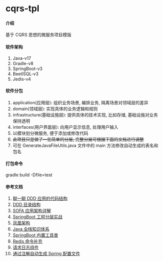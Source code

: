 # cqrs-tpl

#### 介绍

基于 CQRS 思想的微服务项目模版

#### 软件架构

1. Java-v17
2. Gradle-v8
3. SpringBoot-v3
4. BeetlSQL-v3
5. Jedis-v4

#### 软件分包

1. application(应用层): 组织业务场景, 编排业务, 隔离场景对领域层的差异
2. domain(领域层): 实现具体的业务逻辑和规则
3. infrastructure(基础设施层): 提供具体的技术实现, 比如存储, 基础设施对业务保持透明
4. interfaces(用户界面层): 向用户显示信息, 处理用户输入
5. 以模块划分微服务, 便于添加或修改代码
6. ~~此项目只是做了一些简单的分层, 完整分层可根据下面的文档进行调整~~
7. 可在 GenerateJavaFileUtils.java 文件中的 main 方法修改自动生成的表名和包名

#### 打包命令

gradle build -Dfile=test

#### 参考文档

1. [聊一聊 DDD 应用的代码结构](https://wenku.baidu.com/view/43f5184b26c52cc58bd63186bceb19e8b8f6ecfa.html?_wkts_=1674267739736)
2. [DDD 目录结构](https://wenku.baidu.com/view/451bec6af4ec4afe04a1b0717fd5360cbb1a8d57?aggId=43f5184b26c52cc58bd63186bceb19e8b8f6ecfa&_wkts_=1674269092912)
3. [SOFA 应用架构详解](https://mp.weixin.qq.com/s/bYuwxg43FqFKjGv3G83fIw)
4. [SpringBoot 工程分层实战](https://mp.weixin.qq.com/s/1O4XnZ1z4pHluzn0F9i2pg)
5. [凤凰架构](https://icyfenix.cn/)
6. [Java 全栈知识体系](https://pdai.tech/)
7. [SpringBoot 内置工具类](https://mp.weixin.qq.com/s/mFovEO3jQGGP2e6TaFxuXg)
8. [Redis 命令补充](https://github.com/iyayu/RedisUtil)
9. [请求日志组件](https://mp.weixin.qq.com/s/HQPa_XphTFRYTFU30xzk9A)
10. [通过注解自动生成 Spring 配置文件](https://mp.weixin.qq.com/s/VO39ZN_7uO1srMuHFxu9hQ)
